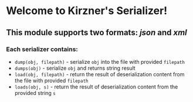 # Welcome to Kirzner's Serializer!
## This module supports two formats: *json* and *xml*
### Each serializer contains:
* `dump(obj, filepath)` - serialize `obj` into the file with provided `filepath`
* `dumps(obj)` - serialize `obj` and returns string result
* `load(obj, filepath)` - return the result of deserialization content from the file with provided `filepath`
* `loads(obj, s)` - return the result of deserialization content from the provided string `s`
